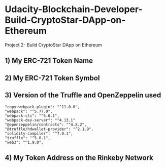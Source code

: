 # Udacity-Blockchain-Developer-Build-CryptoStar-DApp-on-Ethereum
Project 2- Build CryptoStar DApp on Ethereum

## 1) My ERC-721 Token Name

## 2) My ERC-721 Token Symbol

## 3) Version of the Truffle and OpenZeppelin used
    "copy-webpack-plugin": "^11.0.0",
    "webpack": "^5.77.0",
    "webpack-cli": "^5.0.1",
    "webpack-dev-server": "^4.13.1"
    "@openzeppelin/contracts": "^4.8.2",
    "@truffle/hdwallet-provider": "^2.1.9",
    "solidity-compiler": "^7.0.1",
    "truffle": "^5.8.1",
    "web3": "^1.9.0",

## 4) My Token Address on the Rinkeby Network
